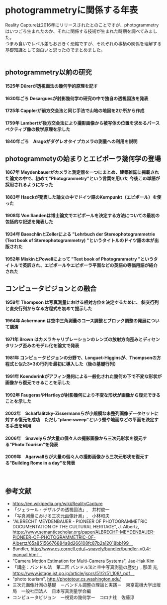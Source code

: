 # photogrammetryに関係する年表
Reality Captureは2016年にリリースされたとのことですが、photogrammetryはいつごろ生まれたのか、それに関係する技術が生まれた時期を調べてみました。<br>
つまみ食いでレベル差もおおきく恐縮ですが、それぞれの事柄の関係を理解する基礎知識として面白いと思ったのでまとめました。<br><br>

## photogrammetry以前の研究
#### 1525年 Dürerが透視画法の幾何学的原理を記す
#### 1630年ごろ Desarguesが射影幾何学の研究の中で独自の透視図法を発表
#### 1725年 Capplerが前方交会法と同じ手法で山地の地図を2か所から作成　
#### 1759年 Lambertが後方交会法により撮影画像から被写体の位置を求めるパースペクティブ像の数学原理を示した
#### 1840年ごろ　Aragoがダゲレオタイプカメラの測量への利用を説明

## photogrammetyの始まりとエピポーラ幾何学の登場
#### 1867年 Meydenbauerがカメラと測定器を一つにまとめ、建築雑誌に掲載された論文の中で、初めて"Photogrammetry"という言葉を用いた 今後この単語が採用されるようになった
#### 1883年 Hauckが発表した論文の中でドイツ語のKernpunkt（エピポール）を使った
#### 1908年 Von Sandenは博士論文でエピポールを決定する方法についての最初の包括的な記述を発表した
#### 1934年 BaeschlinとZellerによる "Lehrbuch der Stereophotogrammetrie (Text book of Stereophotogrammetry) "というタイトルのドイツ語の本が出版された
#### 1952年 MiskinとPowellによって "Text book of Photogrammetry "というタイトルで英訳され、エピポールやエピポーラ平面などの英語の等価用語が紹介された

## コンピュータビジョンとの融合
#### 1959年 Thompson は写真測量における相対方位を決定するために、 斜交行列と直交行列からなる方程式を初めて提示した
#### 1964年 Ackermann は空中三角測量のコース調整とブロック調整の発展について講演
#### 1971年 Brown はカメラキャリブレーションのレンズの放射方向歪みとディセンタリング歪みのモデル化を論文で発表
#### 1981年 コンピュータビジョンの分野で、Longuet-Higginsが、Thompsonの方程式と似た3×3の行列を最初に導入した（後の基礎行列）
#### 1991年 Koenderinkがアフィン幾何による一般化された幾何の下で不変な形状が画像から復元できることを示した
#### 1992年 FaugerasやHartleyが射影幾何により不変な形状が画像から復元できることを示した
#### 2002年　Schaffalitzky-Zissermannらが小規模な未整列画像データセットに対する復元を成功　ただし"plane sweep"という壁や地面などの平面を決定する手法を利用
#### 2006年　Snavelyらが大量の個々人の撮影画像から三次元形状を復元する"Photo Tourism"を発表
#### 2009年　Agarwallらが大量の個々人の撮影画像から三次元形状を復元する"Building Rome in a day"を発表
<br>

## 参考文献
- https://en.wikipedia.org/wiki/RealityCapture <br>
- 「ジェラール・デザルグの透視図法」,　井村俊一 <br>
- 「写真測量における三次元画像計測」,　小林和夫 <br>
- "ALBRECHT MEYDENBAUER - PIONEER OF PHOTOGRAMMETRIC DOCUMENTATION OF THE CULTURAL HERITAGE", J. Albertz, https://www.semanticscholar.org/paper/ALBRECHT-MEYDENBAUER-PIONEER-OF-PHOTOGRAMMETRIC-OF-Albertz/65a85156676884a8d266108fc87b2a12018bb199　<br>
- Bundler, http://www.cs.cornell.edu/~snavely/bundler/bundler-v0.4-manual.html　<br>
- "Camera Motion Estimation for Multi-Camera Systems", Jae-Hak Kim　<br>
- 「講座：バンドル法　第二回 バンドル法と空中写真測量の歴史」, 那須 充, https://www.jstage.jst.go.jp/article/jsprs/51/2/51_108/_pdf　<br>
- "photo tourism", http://phototour.cs.washington.edu/
- 三次元画像計測の基礎　－バンドル調整の理論と実践－　東京電機大学出版局　一般社団法人　日本写真測量学会編　
- コンピュータビジョン　ー視覚の幾何学ー　コロナ社　佐藤淳　<br>
